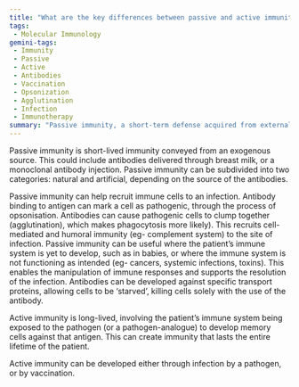 ```yaml
---
title: "What are the key differences between passive and active immunity, and how do they function in the immune response?"
tags:
 - Molecular Immunology
gemini-tags:
 - Immunity
 - Passive
 - Active
 - Antibodies
 - Vaccination
 - Opsonization
 - Agglutination
 - Infection
 - Immunotherapy
summary: "Passive immunity, a short-term defense acquired from external sources like breast milk or injections, differs from long-lasting active immunity, which arises from the body's own response to a pathogen or vaccine, and aids in immediate immune responses by recruiting immune cells and marking pathogens."
---
```

Passive immunity is short-lived immunity conveyed from an exogenous source. This could include antibodies delivered through breast milk, or a monoclonal antibody injection. Passive immunity can be subdivided into two categories: natural and artificial, depending on the source of the antibodies. 

Passive immunity can help recruit immune cells to an infection. Antibody binding to antigen can mark a cell as pathogenic, through the process of opsonisation. Antibodies can cause pathogenic cells to clump together (agglutination), which makes phagocytosis more likely). This recruits cell-mediated and humoral immunity (eg- complement system) to the site of infection. Passive immunity can be useful where the patient’s immune system is yet to develop, such as in babies, or where the immune system is not functioning as intended (eg- cancers, systemic infections, toxins). This enables the manipulation of immune responses and supports the resolution of the infection. Antibodies can be developed against specific transport proteins, allowing cells to be ‘starved’, killing cells solely with the use of the antibody. 

Active immunity is long-lived, involving the patient’s immune system being exposed to the pathogen (or a pathogen-analogue) to develop memory cells against that antigen. This can create immunity that lasts the entire lifetime of the patient. 

Active immunity can be developed either through infection by a pathogen, or by vaccination.